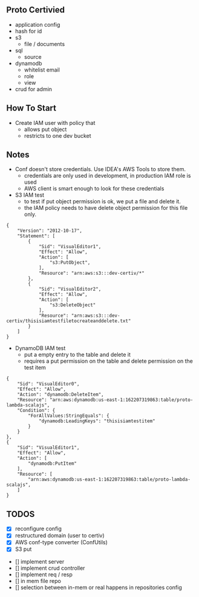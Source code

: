 ## Proto Certivied

- application config
- hash for id
- s3
    - file / documents
- sql
    - source
- dynamodb
    - whitelist email 
    - role
    - view
- crud for admin


## How To Start

- Create IAM user with policy that 
    - allows put object
    - restricts to one dev bucket  


## Notes

- Conf doesn't store credentials. Use IDEA's AWS Tools to store them. 
    - credentials are only used in development, in production IAM role is used
    - AWS client is smart enough to look for these credentials
- S3 IAM test
    - to test if put object permission is ok, we put a file and delete it. 
    - the IAM policy needs to have delete object permission for this file only.
```
{
    "Version": "2012-10-17",
    "Statement": [
        {
            "Sid": "VisualEditor1",
            "Effect": "Allow",
            "Action": [
                "s3:PutObject",
            ],
            "Resource": "arn:aws:s3:::dev-certiv/*"
        },
        {
            "Sid": "VisualEditor2",
            "Effect": "Allow",
            "Action": [
                "s3:DeleteObject"
            ],
            "Resource": "arn:aws:s3:::dev-certiv/thisisiamtestfiletocreateanddelete.txt"
        }
    ]
}
``` 
- DynamoDB IAM test
    - put a empty entry to the table and delete it
    - requires a put permission on the table and delete permission on the test item

```
{
    "Sid": "VisualEditor0",
    "Effect": "Allow",
    "Action": "dynamodb:DeleteItem",
    "Resource": "arn:aws:dynamodb:us-east-1:162207319863:table/proto-lambda-scalajs",
    "Condition": {
        "ForAllValues:StringEquals": {
            "dynamodb:LeadingKeys": "thisisiamtestitem"
        }
    }
},
{
    "Sid": "VisualEditor1",
    "Effect": "Allow",
    "Action": [
        "dynamodb:PutItem"
    ],
    "Resource": [
        "arn:aws:dynamodb:us-east-1:162207319863:table/proto-lambda-scalajs",
    ]
}
``` 


## TODOS

- [x] reconfigure config
- [x] restructured domain (user to certiv)
- [x] AWS conf-type converter (ConfUtils)
- [x] S3 put
- [] implement server
- [] implement crud controller
- [] implement req / resp
- [] in mem file repo 
- [] selection between in-mem or real happens in repositories config
 